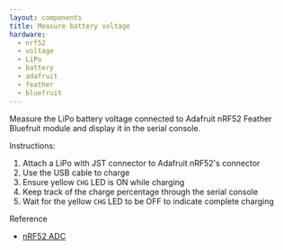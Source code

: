 ```yaml
---
layout: components
title: Measure battery voltage
hardware:
  - nrf52
  - voltage
  - LiPo
  - battery
  - adafruit
  - feather
  - bluefruit
---
```


Measure the LiPo battery voltage connected to Adafruit nRF52 Feather Bluefruit module and display it in the serial console.

Instructions:

1. Attach a LiPo with JST connector to Adafruit nRF52's connector
1. Use the USB cable to charge
1. Ensure yellow `CHG` LED is ON while charging
1. Keep track of the charge percentage through the serial console
1. Wait for the yellow `CHG` LED to be OFF to indicate complete charging

Reference

- [nRF52 ADC](https://learn.adafruit.com/bluefruit-nrf52-feather-learning-guide/nrf52-adc)
